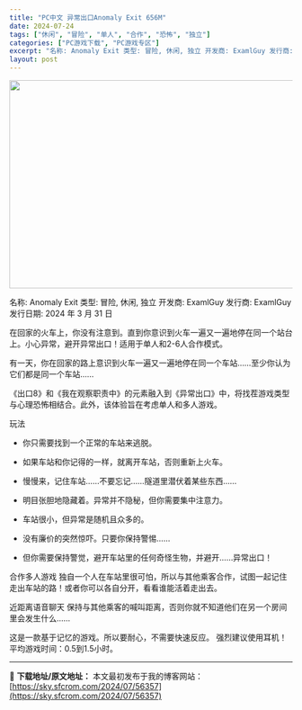 ```yaml
---
title: "PC中文 异常出口Anomaly Exit 656M"
date: 2024-07-24
tags: ["休闲", "冒险", "单人", "合作", "恐怖", "独立"]
categories: ["PC游戏下载", "PC游戏专区"]
excerpt: "名称: Anomaly Exit 类型: 冒险, 休闲, 独立 开发商: ExamlGuy 发行商: ExamlGuy 发行日期: 2024 年 3 月 31 日 在回家的火车上，你没有注意到。直到你意识到火车一遍又一遍地停在同一个站台上。小心异常，避开异常出口！适用于单人和2-6人合作模式。 有一&hellip;"
layout: post
---
```


<img class="aligncenter size-full wp-image-56358" src="https://sky.sfcrom.com/wp-content/uploads/2024/07/2024072407145013.webp" alt="" width="660" height="370" />

名称: Anomaly Exit
类型: 冒险, 休闲, 独立
开发商: ExamlGuy
发行商: ExamlGuy
发行日期: 2024 年 3 月 31 日

在回家的火车上，你没有注意到。直到你意识到火车一遍又一遍地停在同一个站台上。小心异常，避开异常出口！适用于单人和2-6人合作模式。

有一天，你在回家的路上意识到火车一遍又一遍地停在同一个车站……至少你认为它们都是同一个车站……

《出口8》和《我在观察职责中》的元素融入到《异常出口》中，将找茬游戏类型与心理恐怖相结合。此外，该体验旨在考虑单人和多人游戏。

玩法

- 你只需要找到一个正常的车站来逃脱。

- 如果车站和你记得的一样，就离开车站，否则重新上火车。

- 慢慢来，记住车站……不要忘记……隧道里潜伏着某些东西……

- 明目张胆地隐藏着。异常并不隐秘，但你需要集中注意力。

- 车站很小，但异常是随机且众多的。

- 没有廉价的突然惊吓。只要你保持警惕……

- 但你需要保持警觉，避开车站里的任何奇怪生物，并避开……异常出口！

合作多人游戏
独自一个人在车站里很可怕，所以与其他乘客合作，试图一起记住走出车站的路！或者你可以各自分开，看看谁能活着走出去。

近距离语音聊天
保持与其他乘客的喊叫距离，否则你就不知道他们在另一个房间里会发生什么……

这是一款基于记忆的游戏。所以要耐心，不需要快速反应。
强烈建议使用耳机！
平均游戏时间：0.5到1.5小时。

---
📖 **下载地址/原文地址：** 本文最初发布于我的博客网站：[https://sky.sfcrom.com/2024/07/56357](https://sky.sfcrom.com/2024/07/56357)
